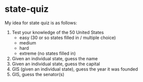 # state-quiz

My idea for state quiz is as follows:

1. Test your knowledge of the 50 United States
   - easy (30 or so states filled in / multiple choice)
   - medium
   - hard 
   - extreme (no states filled in)
2. Given an individual state, guess the name
3. Given an individual state, guess the capital
4. GIS (given an individual state), guess the year it was founded
5. GIS, guess the senator(s)